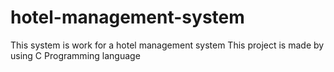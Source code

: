 # hotel-management-system
This system is work for a hotel management system 
This project is made by using C Programming language 
